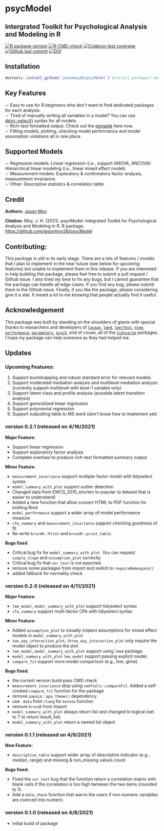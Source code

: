 # psycModel
## Intergrated Toolkit for Psychological Analysis and Modeling in R

<!-- badges: start -->
[![R package version](https://img.shields.io/github/r-package/v/jasonmoy28/psycModel)](https://github.com/jasonmoy28/psycModel)
[![R-CMD-check](https://github.com/jasonmoy28/psycModel/workflows/R-CMD-check/badge.svg)](https://github.com/jasonmoy28/psycModel/actions)
[![Codecov test coverage](https://codecov.io/gh/jasonmoy28/psycModel/branch/master/graph/badge.svg)](https://codecov.io/gh/jasonmoy28/psycModel?branch=master)
[![Github last commit](https://img.shields.io/github/last-commit/jasonmoy28/psycModel)](https://github.com/jasonmoy28/psycModel)
[![DOI](https://zenodo.org/badge/355611696.svg)](https://doi.org/10.5281/zenodo.4671947)

<!-- badges: end -->

## Installation
```R
devtools::install_github('jasonmoy28/psycModel') #install.packages('devtools') if devtools is not installed
```
## Key Features
<span style="color:#009900">✓</span> Easy to use for R beginners who don't want to find dedicated packages for each analysis. <br/>
<span style="color:#009900">✓</span>  Tired of manually writing all variables in a model? You can use [dplyr::select()](https://dplyr.tidyverse.org/reference/select.html) syntax for all models <br/>
<span style="color:#009900">✓</span> Rich-text formatted output. Check out the  [exmaple](https://jasonmoy28.github.io/psycModel/articles/quick-introduction.html) here now. <br/>
<span style="color:#009900">✓</span> Fitting models, plotting, checking model performance and model assumption violations all in one place. <br/>

## Supported Models
<span style="color:#009900">✓</span> Regression models: Linear regression (i.e., support ANOVA, ANCOVA) Hierarchical linear modeling (i.e., linear mixed effect model). <br/>
<span style="color:#009900">✓</span> Measurement models: Exploratory & confirmatory factor analysis, measurement invariance. <br/>
<span style="color:#009900">✓</span> Other: Descriptive statistics & correlation table. <br/>

## Credit
**Authors:** [Jason Moy](https://jasonmoy.us)

**Citation:** Moy, J. H. (2021). psycModel: Integrated Toolkit for Psychological Analysis and Modeling in R. R package. https://github.com/jasonmoy28/psycModel

## Contributing:
This package is still in its early stage. There are a lots of features / models that I plan to implement in the near future (see below for upcoming features) but unable to implement them in this release. If you are interested in help building this package, please feel free to submit a pull request / Github issue. I also tried my best to fix any bugs, but I cannot guarantee that the package can handle all edge cases. If you find any bug, please submit them in the Github issue. Finally, if you like the package, please considering give it a star. It meant a lot to me knowing that people actually find it useful. 

## Acknowledgement
This package was built by standing on the shoulders of giants with special thanks to researchers and developers of [`lavaan`](https://lavaan.ugent.be/), [`lme4`](https://github.com/lme4/lme4), [`lmerTest`](https://github.com/runehaubo/lmerTestR), [`nlme`](https://cran.r-project.org/package=nlme), [`performance`](https://easystats.github.io/performance/), [`parameters`](https://easystats.github.io/parameters/), [`psych`](https://personality-project.org/r/psych/), and of couse, all of the [`tidyverse`](https://tidyverse.tidyverse.org/) packages. I hope my package can help someone as they had helped me. 


## Updates
### Upcoming Features: 
1. Support bootstrapping and robust standard error for relevant models 
2. Support moderated mediation analysis and multilevel mediation analysis (currently support multilevel with level-1 variable only)
3. Support latent class and profile analysis (possible latent transition analysis)
4. Support generalized linear regression
5. Support polynomial regression
6. Support outputting table to MS word (don't know how to implement yet)

### version 0.2.1 (released on 4/16/2021)
**Major Feature:** <br/>
* Support linear regression <br/>
* Support exploratory factor analysis <br/>
* Complete overhaul to produce rich-text formatted summary output <br/>

**Minor Feature:** <br/>
* `measurement_invariance` support multiple-factor model with tidyselect syntax <br/>
* `model_summary_with_plot` support outlier detection <br/> 
* Changed data from EWCS_2015_shorten to popular (a dataset that is easier to understand) <br/>
* Added a new function that allow convert HTML to PDF function for knitting Rmd <br/>
* `model_performance` support a wider array of model performance measure <br/>
* `cfa_summary` and `measurement_invariance` support checking goodness of fit <br/>
* Re-write `bruceR::Print` and `bruceR::print_table`. <br/>

**Bugs fixed** <br/>
* Critical bug fix for `model_summary_with_plot`. You can request `simple_slope` and `assumption_plot` correctly. <br/>
* Critical bug fix that `cor_test` is not exported <br/>
* remove some packages from import and switch to `requireNamespace()` <br/>
* added fallback for normality check <br/>

### version 0.2.0 (released on 4/11/2021)
**Major Feature:** <br/>
* `lme_model`, `model_summary_with_plot` support tidyselect syntax <br/>
* `cfa_summary` support multi-factor CFA with tidyselect syntax <br/>

**Minor Feature:** <br/>
* Added `assumption_plot` to visually inspect assumptions for mixed effect models in `model_summary_with_plot` <br/>
* `two_way_interaction_plot`, `three_way_interaction_plot` only require the model object to produce the plot. <br/>
* `lme_model`, `model_summary_with_plot` support using `lme4` package. <br/>
* `model_summary_with_plot` `lme_model` support passing explicit model. <br/>
* `compare_fit` support more model comparison (e.g., lme, glme). <br/>

**Bugs fixed:** <br/>
* the current version build pass CMD check <br/>
* `measurement_invariance` stop using `semTools::compareFit`. Added a self-created `compare_fit` function for the package <br/>
* remove `papaja::apa_theme()` dependency. <br/>
* use `.data` from `rlang` for `mutate` function <br/>
* remove `bruceR` from import. <br/>
* `model_summary_with_plot` always return list and changed to logical (set to T to return result_list) <br/>
* `model_summary_with_plot` return a named list object <br/>

### version 0.1.1 (released on 4/9/2021)

**New Feature:** <br/>
* `descriptive_table` support wider array of descriptive indicator (e.g., median, range) and missing & non_missing values count <br/>

**Bugs fixed:** <br/>
* Fixed the `cor_test` bug that the function return a correlation matrix with blank cells if the correlation is too high between the two items (rounded to 1). <br/>
* Add a `data_check` function that warns the users if non-numeric variables are coerced into numeric. <br/>

### version 0.1.0 (released on 4/8/2021)
* initial build of package
